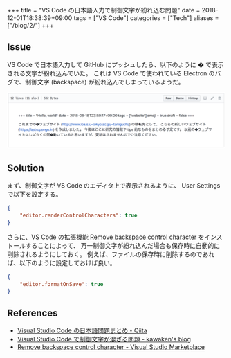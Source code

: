 +++
title = "VS Code の日本語入力で制御文字が紛れ込む問題"
date  = 2018-12-01T18:38:39+09:00
tags  = ["VS Code"]
categories = ["Tech"]
aliases = ["/blog/2/"]
+++

## Issue

VS Code で日本語入力して GitHub にプッシュしたら、以下のように � で表示される文字が紛れ込んでいた。
これは VS Code で使われている Electron のバグで、制御文字 (backspace) が紛れ込んでしまっているようだ。

![](issue.png)

## Solution

まず、制御文字が VS Code のエディタ上で表示されるように、 User Settings で以下を設定する。

```json
{
    "editor.renderControlCharacters": true
}
```

さらに、VS Code の拡張機能 [Remove backspace control character](https://marketplace.visualstudio.com/items?itemName=satokaz.vscode-bs-ctrlchar-remover) をインストールすることによって、
万一制御文字が紛れ込んだ場合も保存時に自動的に削除されるようにしておく。
例えば、ファイルの保存時に削除するのであれば、以下のように設定しておけば良い。

```json
{
    "editor.formatOnSave": true
}
```

## References

+ [Visual Studio Code の日本語問題まとめ - Qiita](https://qiita.com/EbXpJ6bp/items/e6a0ed52bdcb60bfd145)
+ [Visual Studio Code で制御文字が混ざる問題 - kawaken's blog](http://kawaken.hateblo.jp/entry/2018/04/02/234339)
+ [Remove backspace control character - Visual Studio Marketplace](https://marketplace.visualstudio.com/items?itemName=satokaz.vscode-bs-ctrlchar-remover)
